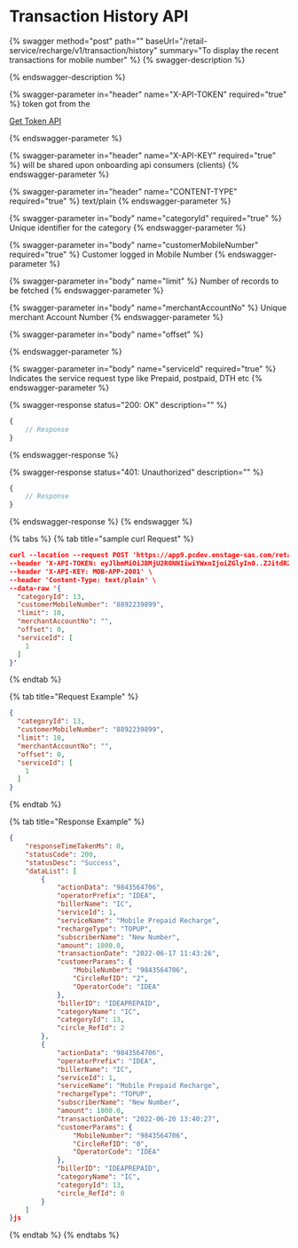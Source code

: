 # Transaction History API

{% swagger method="post" path="" baseUrl="<domain>/retail-service/recharge/v1/transaction/history" summary="To display the recent transactions for mobile number" %}
{% swagger-description %}

{% endswagger-description %}

{% swagger-parameter in="header" name="X-API-TOKEN" required="true" %}
 token got from the 

[Get Token API](../../../market-place/api-specification/get-token-api.md)


{% endswagger-parameter %}

{% swagger-parameter in="header" name="X-API-KEY" required="true" %}
will be shared upon onboarding api consumers (clients)
{% endswagger-parameter %}

{% swagger-parameter in="header" name="CONTENT-TYPE" required="true" %}
text/plain
{% endswagger-parameter %}

{% swagger-parameter in="body" name="categoryId" required="true" %}
Unique identifier for the category
{% endswagger-parameter %}

{% swagger-parameter in="body" name="customerMobileNumber" required="true" %}
Customer logged in Mobile Number
{% endswagger-parameter %}

{% swagger-parameter in="body" name="limit" %}
Number of records to be fetched
{% endswagger-parameter %}

{% swagger-parameter in="body" name="merchantAccountNo" %}
Unique merchant Account Number
{% endswagger-parameter %}

{% swagger-parameter in="body" name="offset" %}

{% endswagger-parameter %}

{% swagger-parameter in="body" name="serviceId" required="true" %}
Indicates the service request type like Prepaid, postpaid, DTH etc
{% endswagger-parameter %}

{% swagger-response status="200: OK" description="" %}
```javascript
{
    // Response
}
```
{% endswagger-response %}

{% swagger-response status="401: Unauthorized" description="" %}
```javascript
{
    // Response
}
```
{% endswagger-response %}
{% endswagger %}

{% tabs %}
{% tab title="sample curl  Request" %}
```json
curl --location --request POST 'https://app9.pcdev.enstage-sas.com/retail-service/recharge/v1/transaction/history' \
--header 'X-API-TOKEN: eyJlbmMiOiJBMjU2R0NNIiwiYWxnIjoiZGlyIn0..ZJitdRZXJMeJkxFz.PuV48dCHwNI8gt0u1p7wVo8MiLNgyC5BfCkz7Qvpn2NNzXHEgVsfhd4AAHyCq0-FpMHBd5_kR2yZw-fZ-ZQHIqgT-PUOy4H9w1OBDuw0jWfcRtPnT8BNV1bDO7OvVKBplVksyifTLIYX5zFu4HfmHXygEBvv11sL8WUVHyTH8QgLMHLu2qT7l0UBTGHD8pgcZeZAQFdEXPpkglbRVdOedUda7Am1-NSvPLch5s1vyxRNrlR--8xzlfE5munVeYp8ln6L1A.foUnrZNCjNqEcoA_6u9SOw' \
--header 'X-API-KEY: MOB-APP-2001' \
--header 'Content-Type: text/plain' \
--data-raw '{
  "categoryId": 13,
  "customerMobileNumber": "8892239899",
  "limit": 10,
  "merchantAccountNo": "",
  "offset": 0,
  "serviceId": [
    1
  ]
}'
```


{% endtab %}

{% tab title="Request Example" %}
```json
{
  "categoryId": 13,
  "customerMobileNumber": "8892239899",
  "limit": 10,
  "merchantAccountNo": "",
  "offset": 0,
  "serviceId": [
    1
  ]
}
```


{% endtab %}

{% tab title="Response Example" %}
```json
{
    "responseTimeTakenMs": 0,
    "statusCode": 200,
    "statusDesc": "Success",
    "dataList": [
        {
            "actionData": "9843564706",
            "operatorPrefix": "IDEA",
            "billerName": "IC",
            "serviceId": 1,
            "serviceName": "Mobile Prepaid Recharge",
            "rechargeType": "TOPUP",
            "subscriberName": "New Number",
            "amount": 1800.0,
            "transactionDate": "2022-06-17 11:43:26",
            "customerParams": {
                "MobileNumber": "9843564706",
                "CircleRefID": "2",
                "OperatorCode": "IDEA"
            },
            "billerID": "IDEAPREPAID",
            "categoryName": "IC",
            "categoryId": 13,
            "circle_RefId": 2
        },
        {
            "actionData": "9843564706",
            "operatorPrefix": "IDEA",
            "billerName": "IC",
            "serviceId": 1,
            "serviceName": "Mobile Prepaid Recharge",
            "rechargeType": "TOPUP",
            "subscriberName": "New Number",
            "amount": 1800.0,
            "transactionDate": "2022-06-20 13:40:27",
            "customerParams": {
                "MobileNumber": "9843564706",
                "CircleRefID": "0",
                "OperatorCode": "IDEA"
            },
            "billerID": "IDEAPREPAID",
            "categoryName": "IC",
            "categoryId": 13,
            "circle_RefId": 0
        }
    ]
}js
```


{% endtab %}
{% endtabs %}
